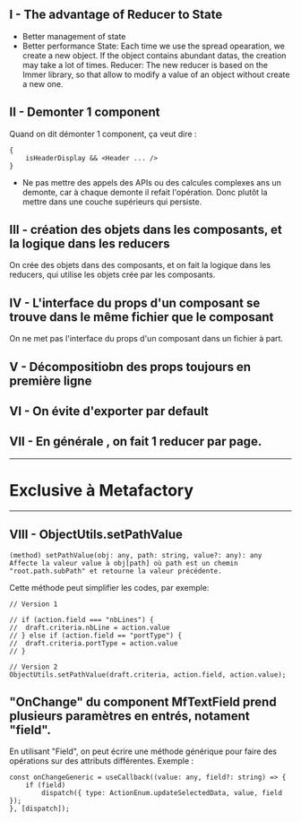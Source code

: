 ## I - The advantage of Reducer to State
-  Better management of state
-  Better performance
    State: Each time we use the spread opearation, we create a new object. If the object contains abundant datas, the creation may take a lot of times.
    Reducer: The new reducer is based on the Immer library, so that allow to modify a value of an object without create a new one.

## II - Demonter 1 component
Quand on dit démonter 1 component, ça veut dire :
````
{ 
    isHeaderDisplay && <Header ... />
}
````
- Ne pas mettre des appels des APIs ou des calcules complexes ans un demonte, car à chaque demonte il refait l'opération.
    Donc plutôt la mettre dans une couche supérieurs qui persiste.

## III - création des objets dans les composants, et la logique dans les reducers
On crée des objets dans des composants,
et on fait la logique dans les reducers, qui utilise les objets crée par les composants.

## IV - L'interface du props d'un composant se trouve dans le même fichier que le composant
On ne met pas l'interface du props d'un composant dans un fichier à part.

## V - Décompositiobn des props toujours en première ligne

## VI - On évite d'exporter par default

## VII - En générale , on fait 1 reducer par page.

***
# Exclusive à Metafactory
***

## VIII - ObjectUtils.setPathValue
````
(method) setPathValue(obj: any, path: string, value?: any): any
Affecte la valeur value à obj[path] où path est un chemin "root.path.subPath" et retourne la valeur précédente.
````

Cette méthode peut simplifier les codes, par exemple:
````
// Version 1

// if (action.field === "nbLines") {
// 	draft.criteria.nbLine = action.value
// } else if (action.field == "portType") {
// 	draft.criteria.portType = action.value
// }

// Version 2
ObjectUtils.setPathValue(draft.criteria, action.field, action.value);
````

## "OnChange" du component MfTextField prend plusieurs paramètres en entrés, notament "field".
En utilisant "Field", on peut écrire une méthode générique pour faire des opérations sur des attributs différentes.
Exemple : 
````
const onChangeGeneric = useCallback((value: any, field?: string) => {
	if (field)
		dispatch({ type: ActionEnum.updateSelectedData, value, field });
}, [dispatch]);
````

